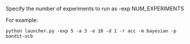 Specify the number of experiments to run as -exp NUM_EXPERIMENTS


For example:

```
python launcher.py -exp 5 -a 3 -e 10 -d 1 -r acc -m bayesian -p bandit-ucb 
```
